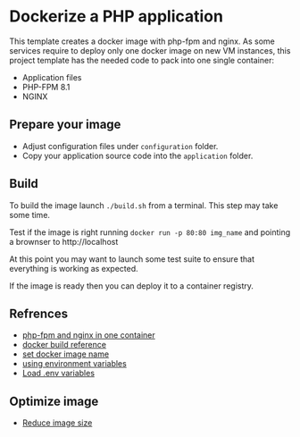 # Dockerize a PHP application

This template creates a docker image with php-fpm and nginx. As some services require to deploy only one docker image on new VM instances, this project template has the needed code to pack into one single container:

* Application files
* PHP-FPM 8.1
* NGINX

## Prepare your image

* Adjust configuration files under ```configuration``` folder.
* Copy your application source code into the ```application``` folder.

## Build

To build the image launch ```./build.sh``` from a terminal. This step may take some time.

Test if the image is right running ```docker run -p 80:80 img_name``` and pointing a brownser to http://localhost

At this point you may want to launch some test suite to ensure that everything is working as expected.

If the image is ready then you can deploy it to a container registry.

## Refrences


* [php-fpm and nginx in one container](https://stackoverflow.com/questions/46332919/combining-php-fpm-with-nginx-in-one-dockerfile)
* [docker build reference](https://docs.docker.com/engine/reference/commandline/build/)
* [set docker image name](https://stackoverflow.com/questions/38986057/how-to-set-image-name-in-dockerfile)
* [using environment variables](https://www.baeldung.com/linux/nginx-config-environment-variables)
* [Load .env variables](https://gist.github.com/mihow/9c7f559807069a03e302605691f85572)

## Optimize image

* [Reduce image size](https://devopscube.com/reduce-docker-image-size/)

